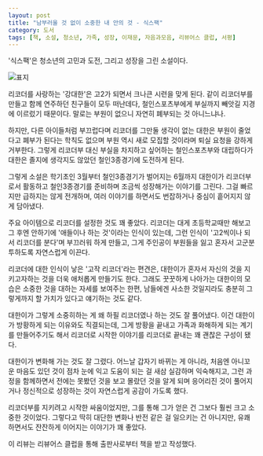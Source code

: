 ```yaml
---
layout: post
title: "남부러울 것 없이 소중한 내 안의 것 - 식스팩"
category: 도서
tags: [책, 소설, 청소년, 가족, 성장, 이재문, 자음과모음, 리뷰어스 클럽, 서평]
---
```


'식스팩'은
청소년의 고민과 도전, 그리고 성장을 그린 소설이다.

![표지](https://lh3.googleusercontent.com/vSZPcIx0P1RrguY--rvBduL3Z8GZrfmdUQOIb4E6T_-KypkZ9aiKIuMaYkmxoTTP94TC0XN-CM1LpA=s480)

리코더를 사랑하는 '강대한'은 고2가 되면서 크나큰 시련을 맞게 된다.
같이 리코더부를 만들고 함께 연주하던 친구들이 모두 떠난데다,
철인스포츠부에게 부실까지 빼앗길 지경에 이르렀기 때문이다.
말로는 부원이 없으니 자연히 폐부되는 것 아니느냐나.

하지만, 다른 아이들처럼 부끄럽다며 리코더를 그만둘 생각이 없는 대한은
부원이 줄었다고 폐부가 된다는 학칙도 없으며
부원 역시 새로 모집할 것이라며 퇴실 요청을 강하게 거부한다.
그렇게 리코더부 대신 부실을 차지하고 싶어하는 철인스포츠부와 대립하다가
대한은 졸지에 생각지도 않았던 철인3종경기에 도전하게 된다.

그렇게 소설은 학기초인 3월부터 철인3종경기가 벌어지는 6월까지
대한이가 리코더부로서 활동하고 철인3종경기를 준비하며 조금씩 성장해가는 이야기를 그린다.
그걸 빠르지만 급하지는 않게 전개하며,
여러 이야기를 하면서도 번잡하거나 중심이 흩어지지 않게 담아냈다.

주요 아이템으로 리코더를 설정한 것도 꽤 좋았다.
리코더는 대게 초등학교때만 해보고 그 후엔 안하기에 '애들이나 하는 것'이라는 인식이 있는데,
그런 인식이 '고2씩이나 되서 리코더를 분다'며 부끄러워 하게 만들고,
그게 주인공이 부원들을 잃고 혼자서 고군분투하도록 자연스럽게 이끈다.

리코더에 대한 인식이 낳은 '고작 리코더'라는 편견은,
대한이가 혼자서 자신의 것을 지키고자하는 것을 더욱 애처롭게 만들기도 한다.
그래도 꿋꿋하게 나아가는 대한이의 모습은 소중한 것을 대하는 자세를 보여주는 한편,
남들에겐 사소한 것일지라도 충분히 그렇게까지 할 가치가 있다고 얘기하는 것도 같다.

대한이가 그렇게 소중히하는 게 왜 하필 리코더였나 하는 것도 잘 풀어냈다.
이건 대한이가 방황하게 되는 이유와도 직결되는데,
그게 방황을 끝내고 가족과 화해하게 되는 계기를 만들어주기도 해서
리코더로 시작한 이야기를 리코더로 끝내는 꽤 괜찮은 구성이 됐다.

대한이가 변화해 가는 것도 잘 그렸다.
어느날 갑자기 바뀌는 게 아니라,
처음엔 아니꼬운 마음도 있던 것이 점차 눈에 익고 도움이 되는 걸 새삼 실감하며 익숙해지고,
그런 과정을 함께하면서 전에는 못봤던 것을 보고 몰랐던 것을 알게 되며
응어리진 것이 풀어지거나 정신적으로 성장하는 것이 자연스럽게 공감이 가도록 했다.

리코더부를 지키려고 시작한 싸움이었지만,
그를 통해 그가 얻은 건 그보다 훨씬 크고 소중한 것이었다.
그렇다고 딱히 대단한 변화나 반전 같은 걸 일으키는 건 아니지만,
유쾌하면서도 잔잔하게 이어지는 이야기가 꽤 좋았다.



<div class="im im-info">
이 리뷰는 리뷰어스 클럽을 통해 출판사로부터 책을 받고 작성했다.
</div>
